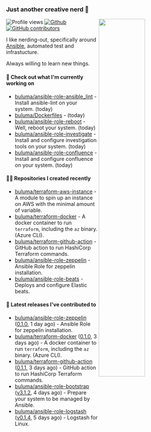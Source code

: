 ### Just another creative nerd 👋


![Profile views](https://gpvc.arturio.dev/buluma) <a href="https://gitstats.me/buluma">
  <img align="right" src="https://github-readme-stats.vercel.app/api?username=buluma&theme=gotham&show_icons=true" width="50%"/>
</a>
[![Github](https://img.shields.io/badge/-buluma-black?style=flat&labelColor=black&logo=github&logoColor=white&include_all_commits=true&count_private=true)](https://gitstats.me/buluma)
[![GitHub contributors](https://img.shields.io/github/contributors/buluma/badges.svg)](https://GitHub.com/buluma/badges/graphs/contributors/)

I like nerding-out, specifically around [Ansible](https://github.com/ansible/ansible), automated test and infrastucture.

Always willing to learn new things.

#### 👷 Check out what I'm currently working on

- [buluma/ansible-role-ansible_lint](https://github.com/buluma/ansible-role-ansible_lint) - Install ansible-lint on your system. (today)
- [buluma/Dockerfiles](https://github.com/buluma/Dockerfiles) -  (today)
- [buluma/ansible-role-reboot](https://github.com/buluma/ansible-role-reboot) - Well, reboot your system. (today)
- [buluma/ansible-role-investigate](https://github.com/buluma/ansible-role-investigate) - Install and configure investigation tools on your system. (today)
- [buluma/ansible-role-confluence](https://github.com/buluma/ansible-role-confluence) - Install and configure confluence on your system. (today)

#### 👨‍💻 Repositories I created recently

- [buluma/terraform-aws-instance](https://github.com/buluma/terraform-aws-instance) - A module to spin up an instance on AWS with the minimal amount of variable.
- [buluma/terraform-docker](https://github.com/buluma/terraform-docker) - A docker container to run `terraform`, including the `az` binary. (Azure CLI).
- [buluma/terraform-github-action](https://github.com/buluma/terraform-github-action) - GitHub action to run HashiCorp Terraform commands.
- [buluma/ansible-role-zeppelin](https://github.com/buluma/ansible-role-zeppelin) - Ansible Role for zeppelin installation.
- [buluma/ansible-role-beats](https://github.com/buluma/ansible-role-beats) - Deploys and configure Elastic beats.

#### 🚀 Latest releases I've contributed to

- [buluma/ansible-role-zeppelin](https://github.com/buluma/ansible-role-zeppelin) ([0.1.0](https://github.com/buluma/ansible-role-zeppelin/releases/tag/0.1.0), 1 day ago) - Ansible Role for zeppelin installation.
- [buluma/terraform-docker](https://github.com/buluma/terraform-docker) ([0.1.0](https://github.com/buluma/terraform-docker/releases/tag/0.1.0), 3 days ago) - A docker container to run `terraform`, including the `az` binary. (Azure CLI).
- [buluma/terraform-github-action](https://github.com/buluma/terraform-github-action) ([0.1.1](https://github.com/buluma/terraform-github-action/releases/tag/0.1.1), 3 days ago) - GitHub action to run HashiCorp Terraform commands.
- [buluma/ansible-role-bootstrap](https://github.com/buluma/ansible-role-bootstrap) ([v3.1.2](https://github.com/buluma/ansible-role-bootstrap/releases/tag/v3.1.2), 4 days ago) - Prepare your system to be managed by Ansible.
- [buluma/ansible-role-logstash](https://github.com/buluma/ansible-role-logstash) ([v0.1.4](https://github.com/buluma/ansible-role-logstash/releases/tag/v0.1.4), 5 days ago) - Logstash for Linux.


